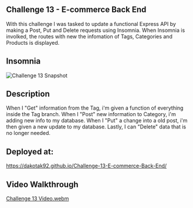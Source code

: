 ## Challenge 13 - E-commerce Back End
With this challenge I was tasked to update a functional Express API by making a Post, Put and Delete requests using Insomnia. When Insomnia is involked, the routes with new the infomation of Tags, Categories and Products is displayed. 

## Insomnia
![Challenge 13 Snapshot](https://github.com/DakotaK92/Challenge-13-E-commerce-Back-End/assets/46942706/421c48e4-7930-4e75-b4e6-34a36d5e8c42)

## Description
When I "Get" information from the Tag, i'm given a function of everything inside the Tag branch. When I "Post" new information to Category, i'm adding new info to my database. When I "Put" a change into a old post, i'm then given a new update to my database. Lastly, I can "Delete" data that is no longer needed.

## Deployed at:
https://dakotak92.github.io/Challenge-13-E-commerce-Back-End/

## Video Walkthrough
[Challenge 13 Video.webm](https://github.com/DakotaK92/Challenge-13-E-commerce-Back-End/assets/46942706/a9736ecb-6672-439c-941f-c7d81c0f5ac3)
